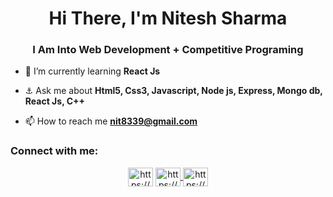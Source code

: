 <h1 align="center">Hi There, I'm Nitesh Sharma</h1>
<h3 align="center">I Am Into Web Development + Competitive Programing</h3>

- 🌷 I’m currently learning **React Js**

- ⚓ Ask me about **Html5, Css3, Javascript, Node js, Express, Mongo db, React Js, C++**

- 📫 How to reach me **nit8339@gmail.com**

<h3 align="left">Connect with me:</h3>
<p align="center">
<a href="https://linkedin.com/in/https://www.linkedin.com/in/nitesh-sharma-3429541bb/" target="blank"><img align="center" src="https://raw.githubusercontent.com/rahuldkjain/github-profile-readme-generator/master/src/images/icons/Social/linked-in-alt.svg" alt="https://https://www.linkedin.com/in/nitesh-sharma-3429541bb/" height="30" width="40" /></a>
  
<a href="https://twitter.com/NiteshS1123" target="blank">
<img align="center" src="https://upload.wikimedia.org/wikipedia/commons/thumb/6/6f/Logo_of_Twitter.svg/512px-Logo_of_Twitter.svg.png" alt="https://https://www.linkedin.com/in/nitesh-sharma-3429541bb/" height="30" width="40" />
  
<a href="https://www.niteshdev.tech/" target="blank">
<img align="center" src="https://image.spreadshirtmedia.com/image-server/v1/products/T1459A839PA3861PT28D1039474132W10000H10000/views/1,width=378,height=378,appearanceId=839,backgroundColor=F2F2F2/internet.jpg" alt="https://https://www.linkedin.com/in/nitesh-sharma-3429541bb/" height="30" width="40" />
</a>
<br />
</p>
